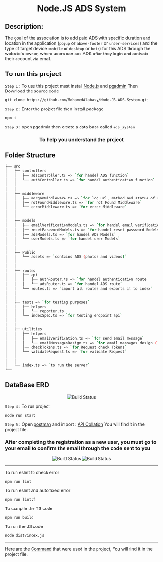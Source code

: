 <h1 align="center">Node.JS ADS System</h1>

## Description:

The goal of the association is to add paid ADS with specific duration and location in the application (`popup` or `above-footer` or `under-services`) and the type of target device (`mobile` or `desktop` or `both`) for this ADS through the website's owner, where users can see ADS after they login and activate their account via email.


## To run this project

`Step 1` : To use this project must install [Node.js](https://nodejs.org/en/) and [pgadmin](https://www.pgadmin.org/download/) Then Download the source code

```
git clone https://github.com/MohamedAlabasy/Node.JS-ADS-System.git
```

`Step 2` : Enter the project file then install package

```
npm i
```
`Step 3` : open pgadmin then create a data base called `ads_system`


<h3 align="center">To help you understand the project</h3>

## Folder Structure

```bash
├── src
│   ├── controllers
│   │   ├── adsController.ts => `for handel ADS function`
│   │   └── authController.ts => `for handel authentication function`
│   │
│   │
│   ├── middleware
│   │   ├── morganMiddleware.ts => `for log url, method and statue of requests`
│   │   │── notFoundMiddleware.ts => `for not Found Middleware`
│   │   └── errorMiddleware.ts => `for error Middleware`
│   │
│   │
│   ├── models
│   │   ├── emailVerificationModels.ts => `for handel email verification Models`
│   │   │── resetPasswordModels.ts => `for handel reset password Models`
│   │   │── adsModels.ts => `for handel ADS Models`
│   │   └── userModels.ts => `for handel user Models`
│   │
│   │
│   ├── Public
│   │   └── assets => `contains ADS (photos and videos)`
│   │
│   │
│   ├── routes
│   │   ├── api
│   │   │   │── authRouter.ts => `for handel authentication route`
│   │   │   └── adsRouter.ts => `for handel ADS route`
│   │   └── routes.ts => `import all routes and exports it to index`
│   │
│   │
│   ├── tests => `for testing purposes`
│   │   ├── helpers
│   │   │   └── reporter.ts
│   │   └── indexSpec.ts => `for testing endpoint api`
│   │
│   │
│   ├── utilities
│   │   ├── helpers
│   │   │   │── emailVerification.ts => `for send email message`
│   │   │   └── emailMessagesDesign.ts => `for email messages design ( HTML & CSS )`
│   │   │── checkTokens.ts => `for Request check Tokens`
│   │   └── validateRequest.ts => `for validate Request`
│   │
│   │
│   └── index.ts => `to run the server`
└──
```

## DataBase ERD

<p align="center">
   <img src="https://user-images.githubusercontent.com/93389016/184259712-ee831772-eef4-4779-86e4-0306a012b717.jpg" alt="Build Status">
</p>

`Step 4` : To run project

```
node run start
```


`Step 5` : Open [postman](https://www.postman.com/downloads/) and import : [API Collation](https://github.com/MohamedAlabasy/Node.JS-ADS-System/blob/main/api_collection.json) You will find it in the project file.

### After completing the registration as a new user, you must go to your email to confirm the email through the code sent to you

<p align="center">
   <img src="https://user-images.githubusercontent.com/93389016/184300010-1d0845d3-eeaa-4bc8-bbce-21d03d5f1f63.png" alt="Build Status">
   <img src="https://user-images.githubusercontent.com/93389016/184300267-377f6790-0d91-4c09-b8e6-f1a6a4c0d818.png" alt="Build Status">
</p>

<hr>
To run eslint to check error

```
npm run lint
```

To run eslint and auto fixed error

```
npm run lint:f
```

To compile the TS code

```
npm run build
```

To run the JS code

```
node dist/index.js
```

<hr>

Here are the [Command](https://github.com/MohamedAlabasy/Node.JS-ADS-System/blob/main/command.txt) that were used in the project, You will find it in the project file.
